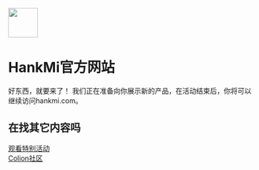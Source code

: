 [<img src="favicon.ico" width="60" height="60" align="middle" />](https://www.hankmi.com)

# HankMi官方网站
好东西，就要来了！
我们正在准备向你展示新的产品，在活动结束后，你将可以继续访问hankmi.com。

## 在找其它内容吗
[观看特别活动](https://space.bilibili.com/400656980)  
[Colion社区](community.md)
